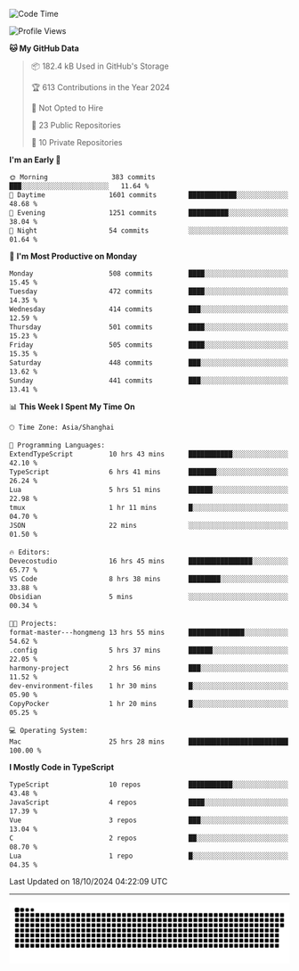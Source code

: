 <!--
<picture>
  <source
    srcset="https://github-readme-stats.vercel.app/api?username=kevinxft&show_icons=true&theme=dark"
    media="(prefers-color-scheme: dark)"
  />
  <source
    srcset="https://github-readme-stats.vercel.app/api?username=kevinxft&show_icons=true"
    media="(prefers-color-scheme: light), (prefers-color-scheme: no-preference)"
  />
  <img src="https://github-readme-stats.vercel.app/api?username=kevinxft&show_icons=true" />
</picture>
-->

<!--START_SECTION:waka-->
![Code Time](http://img.shields.io/badge/Code%20Time-2%2C686%20hrs%2011%20mins-blue)

![Profile Views](http://img.shields.io/badge/Profile%20Views-0-blue)

**🐱 My GitHub Data** 

> 📦 182.4 kB Used in GitHub's Storage 
 > 
> 🏆 613 Contributions in the Year 2024
 > 
> 🚫 Not Opted to Hire
 > 
> 📜 23 Public Repositories 
 > 
> 🔑 10 Private Repositories 
 > 
**I'm an Early 🐤** 

```text
🌞 Morning                383 commits         ███░░░░░░░░░░░░░░░░░░░░░░   11.64 % 
🌆 Daytime                1601 commits        ████████████░░░░░░░░░░░░░   48.68 % 
🌃 Evening                1251 commits        ██████████░░░░░░░░░░░░░░░   38.04 % 
🌙 Night                  54 commits          ░░░░░░░░░░░░░░░░░░░░░░░░░   01.64 % 
```
📅 **I'm Most Productive on Monday** 

```text
Monday                   508 commits         ████░░░░░░░░░░░░░░░░░░░░░   15.45 % 
Tuesday                  472 commits         ████░░░░░░░░░░░░░░░░░░░░░   14.35 % 
Wednesday                414 commits         ███░░░░░░░░░░░░░░░░░░░░░░   12.59 % 
Thursday                 501 commits         ████░░░░░░░░░░░░░░░░░░░░░   15.23 % 
Friday                   505 commits         ████░░░░░░░░░░░░░░░░░░░░░   15.35 % 
Saturday                 448 commits         ███░░░░░░░░░░░░░░░░░░░░░░   13.62 % 
Sunday                   441 commits         ███░░░░░░░░░░░░░░░░░░░░░░   13.41 % 
```


📊 **This Week I Spent My Time On** 

```text
🕑︎ Time Zone: Asia/Shanghai

💬 Programming Languages: 
ExtendTypeScript         10 hrs 43 mins      ███████████░░░░░░░░░░░░░░   42.10 % 
TypeScript               6 hrs 41 mins       ███████░░░░░░░░░░░░░░░░░░   26.24 % 
Lua                      5 hrs 51 mins       ██████░░░░░░░░░░░░░░░░░░░   22.98 % 
tmux                     1 hr 11 mins        █░░░░░░░░░░░░░░░░░░░░░░░░   04.70 % 
JSON                     22 mins             ░░░░░░░░░░░░░░░░░░░░░░░░░   01.50 % 

🔥 Editors: 
Devecostudio             16 hrs 45 mins      ████████████████░░░░░░░░░   65.77 % 
VS Code                  8 hrs 38 mins       ████████░░░░░░░░░░░░░░░░░   33.88 % 
Obsidian                 5 mins              ░░░░░░░░░░░░░░░░░░░░░░░░░   00.34 % 

🐱‍💻 Projects: 
format-master---hongmeng 13 hrs 55 mins      ██████████████░░░░░░░░░░░   54.62 % 
.config                  5 hrs 37 mins       ██████░░░░░░░░░░░░░░░░░░░   22.05 % 
harmony-project          2 hrs 56 mins       ███░░░░░░░░░░░░░░░░░░░░░░   11.52 % 
dev-environment-files    1 hr 30 mins        █░░░░░░░░░░░░░░░░░░░░░░░░   05.90 % 
CopyPocker               1 hr 20 mins        █░░░░░░░░░░░░░░░░░░░░░░░░   05.25 % 

💻 Operating System: 
Mac                      25 hrs 28 mins      █████████████████████████   100.00 % 
```

**I Mostly Code in TypeScript** 

```text
TypeScript               10 repos            ███████████░░░░░░░░░░░░░░   43.48 % 
JavaScript               4 repos             ████░░░░░░░░░░░░░░░░░░░░░   17.39 % 
Vue                      3 repos             ███░░░░░░░░░░░░░░░░░░░░░░   13.04 % 
C                        2 repos             ██░░░░░░░░░░░░░░░░░░░░░░░   08.70 % 
Lua                      1 repo              █░░░░░░░░░░░░░░░░░░░░░░░░   04.35 % 
```




 Last Updated on 18/10/2024 04:22:09 UTC
<!--END_SECTION:waka-->

---

<picture>
  <source media="(prefers-color-scheme: dark)" srcset="https://raw.githubusercontent.com/kevinxft/kevinxft/output/github-contribution-grid-snake-dark.svg">
  <source media="(prefers-color-scheme: light)" srcset="https://raw.githubusercontent.com/kevinxft/kevinxft/output/github-contribution-grid-snake.svg">
  <img alt="github contribution grid snake animation" src="https://raw.githubusercontent.com/kevinxft/kevinxft/output/github-contribution-grid-snake.svg">
</picture>